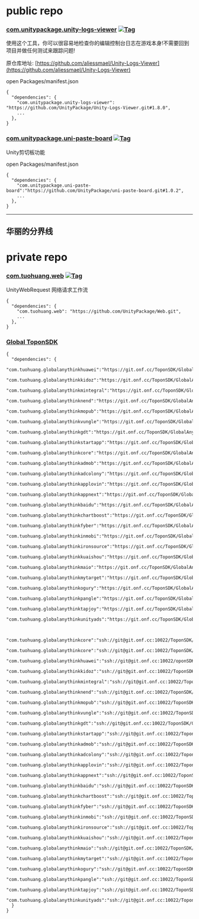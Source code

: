 # public repo

### [com.unitypackage.unity-logs-viewer](https://github.com/UnityPackage/Unity-Logs-Viewer) <a href="https://github.com/UnityPackage/Unity-Logs-Viewer"><img src="https://img.shields.io/github/v/tag/UnityPackage/Unity-Logs-Viewer?style=plastic" title="Tag" /></a>

使用这个工具，你可以很容易地检查你的编辑控制台日志在游戏本身!不需要回到项目并做任何测试来跟踪问题!

原仓库地址: [https://github.com/aliessmael/Unity-Logs-Viewer](https://github.com/aliessmael/Unity-Logs-Viewer)

open Packages/manifest.json
```
{
  "dependencies": {
    "com.unitypackage.unity-logs-viewer": "https://github.com/UnityPackage/Unity-Logs-Viewer.git#1.8.0",
    ...
  },
}
```


### [com.unitypackage.uni-paste-board](https://github.com/UnityPackage/uni-paste-board) <a href="https://github.com/UnityPackage/uni-paste-board"><img src="https://img.shields.io/github/v/tag/UnityPackage/uni-paste-board?style=plastic" title="Tag" /></a>

Unity剪切板功能

open Packages/manifest.json
```
{
  "dependencies": {
    "com.unitypackage.uni-paste-board":"https://github.com/UnityPackage/uni-paste-board.git#1.0.2",
    ...
  },
}
```



---
华丽的分界线
---

# private repo

### [com.tuohuang.web](https://github.com/UnityPackage/Web) <a href="https://github.com/UnityPackage/Web"><img src="https://img.shields.io/github/v/tag/UnityPackage/Web??style=plastic" title="Tag" /></a>

UnityWebRequest  网络请求工作流

```
{
  "dependencies": {
    "com.tuohuang.web": "https://github.com/UnityPackage/Web.git",
    ...
  },
}
```

### [Global ToponSDK](https://git.onf.cc/ToponSDK/)

```
{
  "dependencies": {
    "com.tuohuang.globalanythinkhuawei":"https://git.onf.cc/ToponSDK/GlobalAnyThinkHuawei.git#5.7.57",
    "com.tuohuang.globalanythinkkidoz":"https://git.onf.cc/ToponSDK/GlobalAnyThinkKidoz.git#5.7.57",
    "com.tuohuang.globalanythinkmintegral":"https://git.onf.cc/ToponSDK/GlobalAnyThinkMintegral.git#5.7.57",
    "com.tuohuang.globalanythinknend":"https://git.onf.cc/ToponSDK/GlobalAnyThinkNend.git#5.7.57",
    "com.tuohuang.globalanythinkmopub":"https://git.onf.cc/ToponSDK/GlobalAnyThinkMopub.git#5.7.57",
    "com.tuohuang.globalanythinkvungle":"https://git.onf.cc/ToponSDK/GlobalAnyThinkVungle.git#5.7.57",
    "com.tuohuang.globalanythinkgdt":"https://git.onf.cc/ToponSDK/GlobalAnyThinkGDT.git#5.7.57",
    "com.tuohuang.globalanythinkstartapp":"https://git.onf.cc/ToponSDK/GlobalAnyThinkStartApp.git#5.7.57",
    "com.tuohuang.globalanythinkcore":"https://git.onf.cc/ToponSDK/GlobalAnyThinkCore.git#5.7.57",
    "com.tuohuang.globalanythinkadmob":"https://git.onf.cc/ToponSDK/GlobalAnyThinkAdmob.git#5.7.57",
    "com.tuohuang.globalanythinkadcolony":"https://git.onf.cc/ToponSDK/GlobalAnyThinkAdColony.git#5.7.57",
    "com.tuohuang.globalanythinkapplovin":"https://git.onf.cc/ToponSDK/GlobalAnyThinkApplovin.git#5.7.57",
    "com.tuohuang.globalanythinkappnext":"https://git.onf.cc/ToponSDK/GlobalAnyThinkAppNext.git#5.7.57",
    "com.tuohuang.globalanythinkbaidu":"https://git.onf.cc/ToponSDK/GlobalAnyThinkBaidu.git#5.7.57",
    "com.tuohuang.globalanythinkchartboost":"https://git.onf.cc/ToponSDK/GlobalAnyThinkChartboost.git#5.7.57",
    "com.tuohuang.globalanythinkfyber":"https://git.onf.cc/ToponSDK/GlobalAnyThinkFyber.git#5.7.57",
    "com.tuohuang.globalanythinkinmobi":"https://git.onf.cc/ToponSDK/GlobalAnyThinkInmobi.git#5.7.57",
    "com.tuohuang.globalanythinkironsource":"https://git.onf.cc/ToponSDK/GlobalAnyThinkIronsource.git#5.7.57",
    "com.tuohuang.globalanythinkkuaishou":"https://git.onf.cc/ToponSDK/GlobalAnyThinkKuaiShou.git#5.7.57",
    "com.tuohuang.globalanythinkmaio":"https://git.onf.cc/ToponSDK/GlobalAnyThinkMaio.git#5.7.57",
    "com.tuohuang.globalanythinkmytarget":"https://git.onf.cc/ToponSDK/GlobalAnyThinkMyTarget.git#5.7.57",
    "com.tuohuang.globalanythinkogury":"https://git.onf.cc/ToponSDK/GlobalAnyThinkOgury.git#5.7.57",
    "com.tuohuang.globalanythinkpangle":"https://git.onf.cc/ToponSDK/GlobalAnyThinkPangle.git#5.7.57",
    "com.tuohuang.globalanythinktapjoy":"https://git.onf.cc/ToponSDK/GlobalAnyThinkTapjoy.git#5.7.57",
    "com.tuohuang.globalanythinkunityads":"https://git.onf.cc/ToponSDK/GlobalAnyThinkUnityAds.git#5.7.57",
    
    
    "com.tuohuang.globalanythinkcore":"ssh://git@git.onf.cc:10022/ToponSDK/GlobalAnyThinkCore.git#5.7.57",
    "com.tuohuang.globalanythinkcore":"ssh://git@git.onf.cc:10022/ToponSDK/GlobalAnyThinkCore.git#5.7.57",
    "com.tuohuang.globalanythinkhuawei":"ssh://git@git.onf.cc:10022/oponSDK/GlobalAnyThinkHuawei.git#5.7.57",
    "com.tuohuang.globalanythinkkidoz":"ssh://git@git.onf.cc:10022/ToponSDK/GlobalAnyThinkKidoz.git#5.7.57",
    "com.tuohuang.globalanythinkmintegral":"ssh://git@git.onf.cc:10022/ToponSDK/GlobalAnyThinkMintegral.git#5.7.57",
    "com.tuohuang.globalanythinknend":"ssh://git@git.onf.cc:10022/ToponSDK/GlobalAnyThinkNend.git#5.7.57",
    "com.tuohuang.globalanythinkmopub":"ssh://git@git.onf.cc:10022/ToponSDK/GlobalAnyThinkMopub.git#5.7.57",
    "com.tuohuang.globalanythinkvungle":"ssh://git@git.onf.cc:10022/ToponSDK/GlobalAnyThinkVungle.git#5.7.57",
    "com.tuohuang.globalanythinkgdt":"ssh://git@git.onf.cc:10022/ToponSDK/GlobalAnyThinkGDT.git#5.7.57",
    "com.tuohuang.globalanythinkstartapp":"ssh://git@git.onf.cc:10022/ToponSDK/GlobalAnyThinkStartApp.git#5.7.57",
    "com.tuohuang.globalanythinkadmob":"ssh://git@git.onf.cc:10022/ToponSDK/GlobalAnyThinkAdmob.git#5.7.57",
    "com.tuohuang.globalanythinkadcolony":"ssh://git@git.onf.cc:10022/ToponSDK/GlobalAnyThinkAdColony.git#5.7.57",
    "com.tuohuang.globalanythinkapplovin":"ssh://git@git.onf.cc:10022/ToponSDK/GlobalAnyThinkApplovin.git#5.7.57",
    "com.tuohuang.globalanythinkappnext":"ssh://git@git.onf.cc:10022/ToponSDK/GlobalAnyThinkAppNext.git#5.7.57",
    "com.tuohuang.globalanythinkbaidu":"ssh://git@git.onf.cc:10022/ToponSDK/GlobalAnyThinkBaidu.git#5.7.57",
    "com.tuohuang.globalanythinkchartboost":"ssh://git@git.onf.cc:10022/ToponSDK/GlobalAnyThinkChartboost.git#5.7.57",
    "com.tuohuang.globalanythinkfyber":"ssh://git@git.onf.cc:10022/ToponSDK/GlobalAnyThinkFyber.git#5.7.57",
    "com.tuohuang.globalanythinkinmobi":"ssh://git@git.onf.cc:10022/ToponSDK/GlobalAnyThinkInmobi.git#5.7.57",
    "com.tuohuang.globalanythinkironsource":"ssh://git@git.onf.cc:10022/ToponSDK/GlobalAnyThinkIronsource.git#5.7.57",
    "com.tuohuang.globalanythinkkuaishou":"ssh://git@git.onf.cc:10022/ToponSDK/GlobalAnyThinkKuaiShou.git#5.7.57",
    "com.tuohuang.globalanythinkmaio":"ssh://git@git.onf.cc:10022/ToponSDK/GlobalAnyThinkMaio.git#5.7.57",
    "com.tuohuang.globalanythinkmytarget":"ssh://git@git.onf.cc:10022/ToponSDK/GlobalAnyThinkMyTarget.git#5.7.57",
    "com.tuohuang.globalanythinkogury":"ssh://git@git.onf.cc:10022/ToponSDK/GlobalAnyThinkOgury.git#5.7.57",
    "com.tuohuang.globalanythinkpangle":"ssh://git@git.onf.cc:10022/ToponSDK/GlobalAnyThinkPangle.git#5.7.57",
    "com.tuohuang.globalanythinktapjoy":"ssh://git@git.onf.cc:10022/ToponSDK/GlobalAnyThinkTapjoy.git#5.7.57",
    "com.tuohuang.globalanythinkunityads":"ssh://git@git.onf.cc:10022/ToponSDK/GlobalAnyThinkUnityAds.git#5.7.57",
  }
}
```









